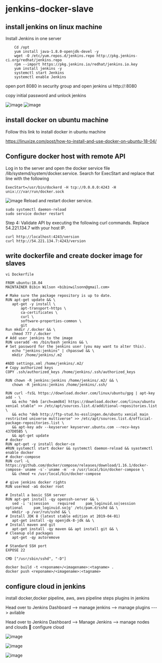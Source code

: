 # jenkins-docker-slave
## install jenkins on linux machine
 Install Jenkins in one server
 ```
     Cd /opt
     yum install java-1.8.0-openjdk-devel -y
     wget -O /etc/yum.repos.d/jenkins.repo http://pkg.jenkins-ci.org/redhat/jenkins.repo
     rpm --import https://pkg.jenkins.io/redhat/jenkins.io.key
     yum install jenkins -y
     systemctl start Jenkins
     systemctl enable Jenkins
```     
   
open port 8080 in security group  and open jenkins ui http://<ip>:8080
  
  copy initial password and unlock jenkins
  
  ![image](https://user-images.githubusercontent.com/99127429/157304755-0e230621-c911-47a2-93de-6cc712a3e616.png)
![image](https://user-images.githubusercontent.com/99127429/157304800-21788208-7b34-4ae2-ab11-7e5b171ea4f8.png)

  
## install docker on ubuntu machine
  
  Follow this link to install docker in ubuntu machine
  
https://linuxize.com/post/how-to-install-and-use-docker-on-ubuntu-18-04/
  
  
## Configure docker host with remote API

Log in to the server and open the docker service file /lib/systemd/system/docker.service. Search for ExecStart and replace that line with the following
  ```
 ExecStart=/usr/bin/dockerd -H tcp://0.0.0.0:4243 -H unix:///var/run/docker.sock
  ```
  ![image](https://user-images.githubusercontent.com/99127429/157305274-be8ea89a-259c-447e-ae11-e521a329b33a.png)
Reload and restart docker service.
 ``` 
sudo systemctl daemon-reload 
sudo service docker restart
```

Step 4: Validate API by executing the following curl commands. Replace 54.221.134.7 with your host IP.
 ``` 
curl http://localhost:4243/version
curl http://54.221.134.7:4243/version
```
 ## write dockerfile and create docker image for slaves
 
 ```
 vi Dockerfile
 ```
 
 ```
 FROM ubuntu:18.04
MAINTAINER Bibin Wilson <bibinwilsonn@gmail.com>

# Make sure the package repository is up to date.
RUN apt-get update && \
    apt-get -y install \
        apt-transport-https \
        ca-certificates \
        curl \
        software-properties-common \   
        git  
Run mkdir /.docker && \
    chmod 777 /.docker
# Add user jenkins to the image
RUN useradd -ms /bin/bash jenkins && \
# Set password for the jenkins user (you may want to alter this).
    echo "jenkins:jenkins" | chpasswd && \
    mkdir /home/jenkins/.m2

#ADD settings.xml /home/jenkins/.m2/
# Copy authorized keys
COPY .ssh/authorized_keys /home/jenkins/.ssh/authorized_keys

RUN chown -R jenkins:jenkins /home/jenkins/.m2/ && \
    chown -R jenkins:jenkins /home/jenkins/.ssh/

RUN curl -fsSL https://download.docker.com/linux/ubuntu/gpg | apt-key add - \
    && echo "deb [arch=amd64] https://download.docker.com/linux/ubuntu xenial stable" >> /etc/apt/sources.list.d/additional-repositories.list \
    && echo "deb http://ftp-stud.hs-esslingen.de/ubuntu xenial main restricted universe multiverse" >> /etc/apt/sources.list.d/official-package-repositories.list \
    && apt-key adv --keyserver keyserver.ubuntu.com --recv-keys 437D05B5 \
    && apt-get update 
# docker
RUN apt-get -y install docker-ce 
#RUN systemctl start docker && systemctl daemon-reload && syastemctl enable docker
# docker-compose
RUN curl -L https://github.com/docker/compose/releases/download/1.16.1/docker-compose-`uname -s`-`uname -m` -o /usr/local/bin/docker-compose \
    && chmod +x /usr/local/bin/docker-compose

# give jenkins docker rights
RUN usermod -aG docker root

# Install a basic SSH server
RUN apt-get install -qy openssh-server && \
    sed -i 's|session    required     pam_loginuid.so|session    optional     pam_loginuid.so|g' /etc/pam.d/sshd && \
    mkdir -p /var/run/sshd && \
# Install JDK 8 (latest stable edition at 2019-04-01)
    apt-get install -qy openjdk-8-jdk && \
# Install maven and git 
    apt-get install -qy maven && apt install git && \
# Cleanup old packages
    apt-get -qy autoremove 

# Standard SSH port
EXPOSE 22

CMD ["/usr/sbin/sshd", "-D"]
```
 ```
 docker build -t <reponame>/<imagename>:<tagname> .
 docker push <reponame>/<imagename>:<tagname>
 ```
  
## configure cloud in jenkins
install docker,docker pipeline, aws, aws pipeline steps plugins in jenkins
 
  Head over to Jenkins Dashboard --> manage jenkins --> manage plugins ---> avilable
  
  Head over to Jenkins Dashboard –> Manage Jenkins –> manage nodes and clouds  configure cloud 
  
  ![image](https://user-images.githubusercontent.com/99127429/157305867-2ae952e6-3432-4311-aeb1-1ba9a68b9822.png)

  ![image](https://user-images.githubusercontent.com/99127429/157305899-d268be82-0dd0-4a4b-9d75-54f7fda9dcc5.png)
  
![image](https://user-images.githubusercontent.com/99127429/157305932-7494df66-5a0c-4fdc-8bfd-54be6bd2198e.png)
  
  

  

  
  
  
